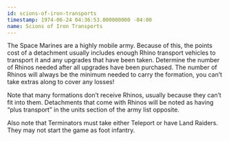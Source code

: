 ```yaml
---
id: scions-of-iron-transports
timestamp: 1974-06-24 04:36:53.000000000 -04:00
name: Scions of Iron Transports
---
```

<p>The Space Marines are a highly mobile army. Because of this, the points cost of a detachment usually includes enough Rhino transport vehicles to transport it and any upgrades that have been taken. Determine the number of Rhinos needed after all upgrades have been purchased. The number of Rhinos will always be the minimum needed to carry the formation, you can&rsquo;t take extras along to cover any losses!</p>

<p>Note that many formations don&rsquo;t receive Rhinos, usually because they can&rsquo;t fit into them. Detachments that come with Rhinos will be noted as having <q>plus transport</q> in the units section of the army list opposite.</p>

<p>Also note that Terminators must take either Teleport or have Land Raiders. They may not start the game as foot infantry.</p>